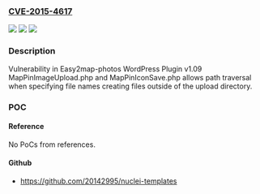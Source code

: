 ### [CVE-2015-4617](https://cve.mitre.org/cgi-bin/cvename.cgi?name=CVE-2015-4617)
![](https://img.shields.io/static/v1?label=Product&message=Easy2map-photos%20WordPress%20Plugin&color=blue)
![](https://img.shields.io/static/v1?label=Version&message=1.09%201.09%20&color=brighgreen)
![](https://img.shields.io/static/v1?label=Vulnerability&message=Path%20traversal%20in%20easy2map-photos%20wordpress%20plugin%20v1.09&color=brighgreen)

### Description

Vulnerability in Easy2map-photos WordPress Plugin v1.09 MapPinImageUpload.php and MapPinIconSave.php allows path traversal when specifying file names creating files outside of the upload directory.

### POC

#### Reference
No PoCs from references.

#### Github
- https://github.com/20142995/nuclei-templates

